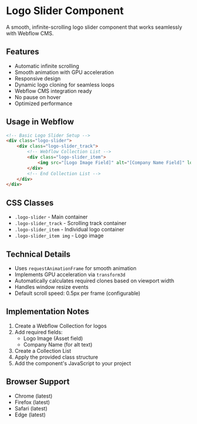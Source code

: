 # Logo Slider Component

A smooth, infinite-scrolling logo slider component that works seamlessly with Webflow CMS.

## Features

- Automatic infinite scrolling
- Smooth animation with GPU acceleration
- Responsive design
- Dynamic logo cloning for seamless loops
- Webflow CMS integration ready
- No pause on hover
- Optimized performance

## Usage in Webflow

```html
<!-- Basic Logo Slider Setup -->
<div class="logo-slider">
    <div class="logo-slider_track">
        <!-- Webflow Collection List -->
        <div class="logo-slider_item">
            <img src="[Logo Image Field]" alt="[Company Name Field]" loading="lazy">
        </div>
        <!-- End Collection List -->
    </div>
</div>
```

## CSS Classes

- `.logo-slider` - Main container
- `.logo-slider_track` - Scrolling track container
- `.logo-slider_item` - Individual logo container
- `.logo-slider_item img` - Logo image

## Technical Details

- Uses `requestAnimationFrame` for smooth animation
- Implements GPU acceleration via `transform3d`
- Automatically calculates required clones based on viewport width
- Handles window resize events
- Default scroll speed: 0.5px per frame (configurable)

## Implementation Notes

1. Create a Webflow Collection for logos
2. Add required fields:
   - Logo Image (Asset field)
   - Company Name (for alt text)
3. Create a Collection List
4. Apply the provided class structure
5. Add the component's JavaScript to your project

## Browser Support

- Chrome (latest)
- Firefox (latest)
- Safari (latest)
- Edge (latest) 